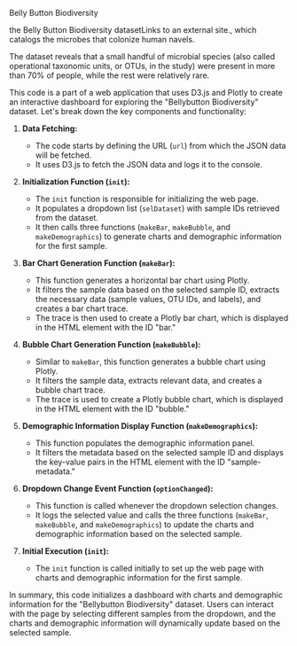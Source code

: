 Belly Button Biodiversity 
 
 the Belly Button Biodiversity datasetLinks to an external site., which catalogs the microbes that colonize human navels.

The dataset reveals that a small handful of microbial species (also called operational taxonomic units, or OTUs, in the study) were present in more than 70% of people, while the rest were relatively rare.

This code is a part of a web application that uses D3.js and Plotly to create an interactive dashboard for exploring the "Bellybutton Biodiversity" dataset. Let's break down the key components and functionality:

1. **Data Fetching:**
   - The code starts by defining the URL (`url`) from which the JSON data will be fetched.
   - It uses D3.js to fetch the JSON data and logs it to the console.

2. **Initialization Function (`init`):**
   - The `init` function is responsible for initializing the web page.
   - It populates a dropdown list (`selDataset`) with sample IDs retrieved from the dataset.
   - It then calls three functions (`makeBar`, `makeBubble`, and `makeDemographics`) to generate charts and demographic information for the first sample.

3. **Bar Chart Generation Function (`makeBar`):**
   - This function generates a horizontal bar chart using Plotly.
   - It filters the sample data based on the selected sample ID, extracts the necessary data (sample values, OTU IDs, and labels), and creates a bar chart trace.
   - The trace is then used to create a Plotly bar chart, which is displayed in the HTML element with the ID "bar."

4. **Bubble Chart Generation Function (`makeBubble`):**
   - Similar to `makeBar`, this function generates a bubble chart using Plotly.
   - It filters the sample data, extracts relevant data, and creates a bubble chart trace.
   - The trace is used to create a Plotly bubble chart, which is displayed in the HTML element with the ID "bubble."

5. **Demographic Information Display Function (`makeDemographics`):**
   - This function populates the demographic information panel.
   - It filters the metadata based on the selected sample ID and displays the key-value pairs in the HTML element with the ID "sample-metadata."

6. **Dropdown Change Event Function (`optionChanged`):**
   - This function is called whenever the dropdown selection changes.
   - It logs the selected value and calls the three functions (`makeBar`, `makeBubble`, and `makeDemographics`) to update the charts and demographic information based on the selected sample.

7. **Initial Execution (`init`):**
   - The `init` function is called initially to set up the web page with charts and demographic information for the first sample.

In summary, this code initializes a dashboard with charts and demographic information for the "Bellybutton Biodiversity" dataset. Users can interact with the page by selecting different samples from the dropdown, and the charts and demographic information will dynamically update based on the selected sample.
